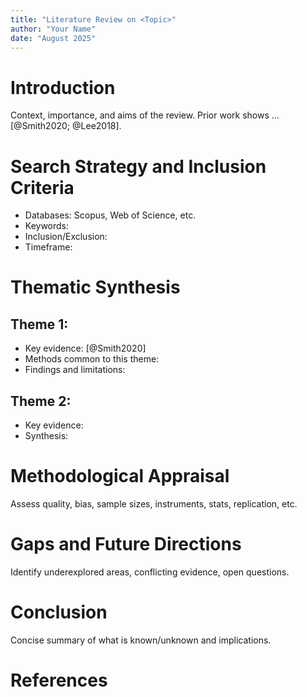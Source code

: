 ```yaml
---
title: "Literature Review on <Topic>"
author: "Your Name"
date: "August 2025"
---
```


# Introduction

Context, importance, and aims of the review. Prior work shows … [@Smith2020; @Lee2018].

# Search Strategy and Inclusion Criteria

- Databases: Scopus, Web of Science, etc.
- Keywords:
- Inclusion/Exclusion:
- Timeframe:

# Thematic Synthesis

## Theme 1: <Name>
- Key evidence: [@Smith2020]
- Methods common to this theme:
- Findings and limitations:

## Theme 2: <Name>
- Key evidence:
- Synthesis:

# Methodological Appraisal

Assess quality, bias, sample sizes, instruments, stats, replication, etc.

# Gaps and Future Directions

Identify underexplored areas, conflicting evidence, open questions.

# Conclusion

Concise summary of what is known/unknown and implications.

# References
